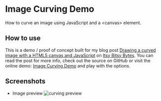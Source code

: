 # Image Curving Demo

How to curve an image using JavaScript and a &lt;canvas&gt; element.

## How to use

This is a demo / proof of concept built for my blog post [Drawing a curved image with a HTML5 canvas and JavaScript](https://itsybitsybytes.com/drawing-a-curved-image-with-a-html5-canvas-and-javascript) on [Itsy Bitsy Bytes](https://itsybitsybytes.com/)</a>. You can read the post for more info, check out the source on GitHub or visit the online demo: [Image Curving Demo](http://awesomestsite.com/itsybitsybytes-blog-posts/image-curving-demo/) and play with the options.


## Screenshots

* Image preview
![curving preview](https://itsybitsybytes.com/content/images/2017/10/Screen-Shot-2017-10-11-at-22.17.30.png)
